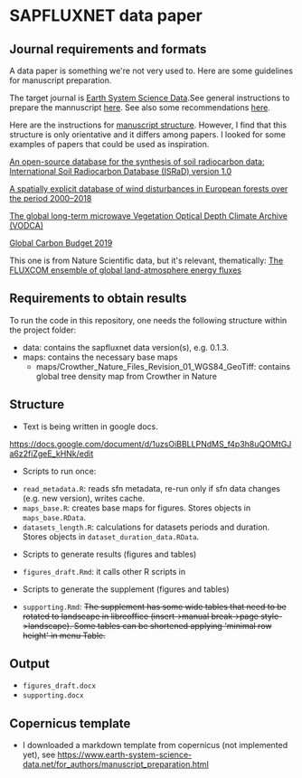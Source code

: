 SAPFLUXNET data paper
================
## Journal requirements and formats

A data paper is something we're not very used to. Here are some guidelines for manuscript preparation.

The target journal is [Earth System Science Data](https://www.earth-syst-sci-data.net/).See general instructions to 
prepare the mannuscript [here](https://www.earth-system-science-data.net/for_authors/submit_your_manuscript.html). See also
some recommendations [here](https://www.earth-syst-sci-data.net/10/2275/2018/).

Here are the instructions for [manuscript structure](https://www.earth-system-science-data.net/for_authors/manuscript_preparation.html).
However, I find that this structure is only orientative and it differs among papers. I looked for some examples of papers that could be used as 
inspiration.

[An open-source database for the synthesis of soil radiocarbon data: International Soil Radiocarbon Database (ISRaD) version 1.0](https://www.earth-syst-sci-data.net/12/61/2020/)

[A spatially explicit database of wind disturbances in European forests over the period 2000–2018](https://www.earth-syst-sci-data.net/12/257/2020/)

[The global long-term microwave Vegetation Optical Depth Climate Archive (VODCA)](https://www.earth-syst-sci-data.net/12/177/2020/)

[Global Carbon Budget 2019](https://www.earth-syst-sci-data.net/11/1783/2019/)

This one is from Nature Scientific data, but it's relevant, thematically:
[The FLUXCOM ensemble of global land-atmosphere energy fluxes](https://www.nature.com/articles/s41597-019-0076-8)

## Requirements to obtain results

To run the code in this repository, one needs the following structure
within the project folder:

  - data: contains the sapfluxnet data version(s), e.g. 0.1.3.
  - maps: contains the necessary base maps
      - maps/Crowther\_Nature\_Files\_Revision\_01\_WGS84\_GeoTiff:
        contains global tree density map from Crowther in Nature

## Structure

* Text is being written in google docs.

https://docs.google.com/document/d/1uzsOiBBLLPNdMS_f4p3h8uQOMtGJa6z2fiZgeE_kHNk/edit

* Scripts to run once:
 -  `read_metadata.R`: reads sfn metadata, re-run only if sfn data changes
 (e.g. new version), writes cache.
 - `maps_base.R`: creates base maps for figures. Stores objects in `maps_base.RData`.
 - `datasets_length.R`: calculations for datasets periods and duration. Stores objects in `dataset_duration_data.RData`.
 
* Scripts to generate results (figures and tables)
 - `figures_draft.Rmd`: it calls other R scripts in
 
* Scripts to generate the supplement (figures and tables)
 - `supporting.Rmd`:
~~The supplement has some wide tables that need to be rotated to landscape 
in libreoffice (insert->manual break->page style->landscape). Some tables can be shortened
applying 'minimal row height' in menu Table.~~

## Output

- `figures_draft.docx`
- `supporting.docx`

## Copernicus template

- I downloaded a markdown template from copernicus (not implemented yet), see https://www.earth-system-science-data.net/for_authors/manuscript_preparation.html
